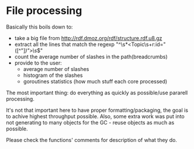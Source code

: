 # File processing #

Basically this boils down to:
- take a big file from http://rdf.dmoz.org/rdf/structure.rdf.u8.gz
- extract all the lines that match the regexp "^\s*<Topic\s+r:id=\"([^"]*)\">\s*$"
- count the average number of slashes in the path(breadcrumbs)
- provide to the user:
  - average number of slashes
  - histogram of the slashes
  - goroutines statistics (how much stuff each core processed)

The most important thing: do everything as quickly as possible/use pararell
processing.

It's not that important here to have proper formatting/packaging, the goal is
to achive highest throughput possible. Also, some extra work was put into not
generating to many objects for the GC - reuse objects as much as possible.

Please check the functions' comments for description of what they do.
